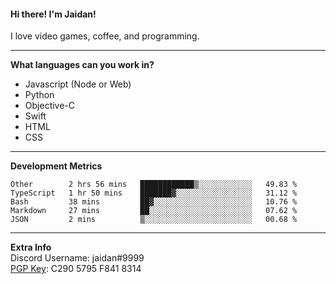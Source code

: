 #### Hi there! I'm Jaidan!
I love video games, coffee, and programming.

---
**What languages can you work in?**<br>
- Javascript (Node or Web)
- Python
- Objective-C
- Swift
- HTML
- CSS

---
**Development Metrics**<br>
<!--START_SECTION:waka-->
```text
Other        2 hrs 56 mins   ████████████▒░░░░░░░░░░░░   49.83 % 
TypeScript   1 hr 50 mins    ███████▓░░░░░░░░░░░░░░░░░   31.12 % 
Bash         38 mins         ██▓░░░░░░░░░░░░░░░░░░░░░░   10.76 % 
Markdown     27 mins         ██░░░░░░░░░░░░░░░░░░░░░░░   07.62 % 
JSON         2 mins          ▒░░░░░░░░░░░░░░░░░░░░░░░░   00.68 % 
```
<!--END_SECTION:waka-->

---
**Extra Info**<br>
Discord Username: jaidan#9999  
[PGP Key](https://keybase.io/monotrix/pgp_keys.asc): C290 5795 F841 8314
